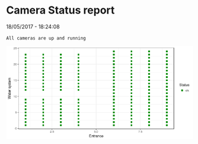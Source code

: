 Camera Status report
================
18/05/2017 - 18:24:08

    All cameras are up and running

![](camreport_files/figure-markdown_github/unnamed-chunk-2-1.png)
